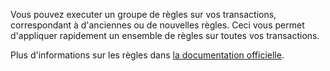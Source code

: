Vous pouvez executer un groupe de règles sur vos transactions, correspondant à d'anciennes ou de nouvelles règles. Ceci vous permet d'appliquer rapidement un ensemble de règles sur toutes vos transactions.

Plus d'informations sur les règles dans [la documentation officielle](https://firefly-iii.readthedocs.io/en/latest/advanced/rules.html).